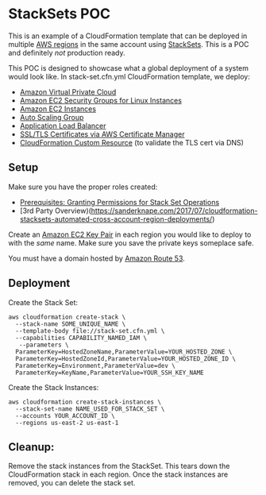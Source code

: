 
# StackSets POC

This is an example of a CloudFormation template that can be deployed in multiple [AWS regions](https://aws.amazon.com/about-aws/global-infrastructure/) in the same account using [StackSets](https://docs.aws.amazon.com/AWSCloudFormation/latest/UserGuide/stacksets-concepts.html). This is a POC and definitely *not* production ready.


This POC is designed to showcase what a global deployment of a system would look like. In stack-set.cfn.yml CloudFormation template, we deploy:

* [Amazon Virtual Private Cloud](https://aws.amazon.com/vpc/)
* [Amazon EC2 Security Groups for Linux Instances](https://docs.aws.amazon.com/AWSEC2/latest/UserGuide/using-network-security.html)
* [Amazon EC2 Instances](https://aws.amazon.com/ec2/)
* [Auto Scaling Group](https://docs.aws.amazon.com/autoscaling/ec2/userguide/AutoScalingGroup.html)
* [Application Load Balancer](https://docs.aws.amazon.com/elasticloadbalancing/latest/application/introduction.html)
* [SSL/TLS Certificates via AWS Certificate Manager](https://aws.amazon.com/certificate-manager/)
* [CloudFormation Custom Resource](https://docs.aws.amazon.com/AWSCloudFormation/latest/UserGuide/template-custom-resources.html) (to validate the TLS cert via DNS)

## Setup

Make sure you have the proper roles created:

* [Prerequisites: Granting Permissions for Stack Set Operations](https://docs.aws.amazon.com/AWSCloudFormation/latest/UserGuide/stacksets-prereqs.html)
* [3rd Party Overview)(https://sanderknape.com/2017/07/cloudformation-stacksets-automated-cross-account-region-deployments/)

Create an [Amazon EC2 Key Pair](https://docs.aws.amazon.com/AWSEC2/latest/UserGuide/ec2-key-pairs.html) in each region you would like to deploy to with the *same* name. Make sure you save the private keys someplace safe.

You must have a domain hosted by [Amazon Route 53](https://aws.amazon.com/route53/).

## Deployment

Create the Stack Set:

```
aws cloudformation create-stack \
  --stack-name SOME_UNIQUE_NAME \
  --template-body file://stack-set.cfn.yml \
  --capabilities CAPABILITY_NAMED_IAM \
   --parameters \
  ParameterKey=HostedZoneName,ParameterValue=YOUR_HOSTED_ZONE \
  ParameterKey=HostedZoneId,ParameterValue=YOUR_HOSTED_ZONE_ID \
  ParameterKey=Environment,ParameterValue=dev \
  ParameterKey=KeyName,ParameterValue=YOUR_SSH_KEY_NAME
```

Create the Stack Instances:

```
aws cloudformation create-stack-instances \
  --stack-set-name NAME_USED_FOR_STACK_SET \
  --accounts YOUR_ACCOUNT_ID \
  --regions us-east-2 us-east-1
```

## Cleanup:

Remove the stack instances from the StackSet. This tears down the CloudFormation stack in each region. Once the stack instances are removed, you can delete the stack set.



